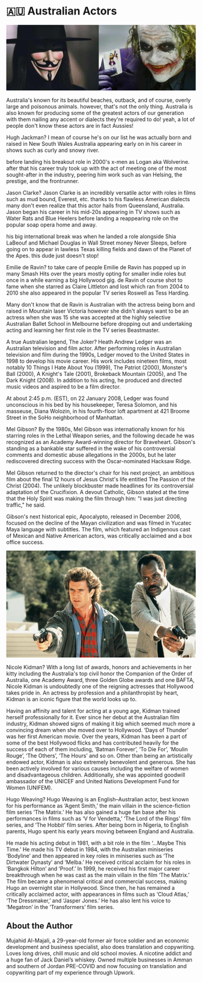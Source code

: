# 🇦🇺 Australian Actors

![image1](_static/images/australian-actors/image1.jpg)

Australia's known for its beautiful beaches, outback, and of course, overly
large and poisonous animals. however, that's not the only thing. Australia is
also known for producing some of the greatest actors of our generation with them
nailing any accent or dialects they're required to do! yeah, a lot of people
don't know these actors are in fact Aussies!

Hugh Jackman? I mean of course he's on our list he was actually born and raised
in New South Wales Australia appearing early on in his career in shows such as
curly and snowy river.

before landing his breakout role in 2000's x-men as Logan aka Wolverine. after
that his career truly took up with the act of meeting one of the most
sought-after in the industry, peering him work such as van Helsing, the
prestige, and the frontrunner.

Jason Clarke? Jason Clarke is an incredibly versatile actor with roles in films
such as mud bound, Everest, etc. thanks to his flawless American dialects many
don't even realize that this actor hails from Queensland, Australia. Jason began
his career in his mid-20s appearing in TV shows such as Water Rats and Blue
Heelers before landing a reappearing role on the popular soap opera home and
away.

his big international break was when he landed a role alongside Shia LaBeouf and
Michael Douglas in Wall Street money Never Sleeps, before going on to appear in
lawless Texas killing fields and dawn of the Planet of the Apes. this dude just
doesn't stop!

Emilie de Ravin? to take care of people Emilie de Ravin has popped up in many
Smash Hits over the years mostly opting for smaller indie roles but once in a
while earning a big Hollywood gig. de Ravin of course shot to fame when she
starred as Claire Littleton and lost which ran from 2004 to 2010 she also
appeared in the popular TV series Roswell as Tess Harding.

Many don't know that de Ravin is Australian with the actress being born and
raised in Mountain laser Victoria however she didn't always want to be an
actress when she was 15 she was accepted at the highly selective Australian
Ballet School in Melbourne before dropping out and undertaking acting and
learning her first role in the TV series Beastmaster.

A true Australian legend, The Joker? Heath Andrew Ledger was an Australian
television and film actor. After performing roles in Australian television and
film during the 1990s, Ledger moved to the United States in 1998 to develop his
movie career. His work includes nineteen films, most notably 10 Things I Hate
About You (1999), The Patriot (2000), Monster's Ball (2000), A Knight's Tale
(2001), Brokeback Mountain (2005), and The Dark Knight (2008). In addition to
his acting, he produced and directed music videos and aspired to be a film
director.

At about 2:45 p.m. (EST), on 22 January 2008, Ledger was found unconscious in
his bed by his housekeeper, Teresa Solomon, and his masseuse, Diana Wolozin, in
his fourth-floor loft apartment at 421 Broome Street in the SoHo neighborhood of
Manhattan.

Mel Gibson? By the 1980s, Mel Gibson was internationally known for his starring
roles in the Lethal Weapon series, and the following decade he was recognized as
an Academy Award-winning director for Braveheart. Gibson's standing as a
bankable star suffered in the wake of his controversial comments and domestic
abuse allegations in the 2000s, but he later rediscovered directing success with
the Oscar-nominated Hacksaw Ridge.

Mel Gibson returned to the director's chair for his next project, an ambitious
film about the final 12 hours of Jesus Christ's life entitled The Passion of the
Christ (2004). The unlikely blockbuster made headlines for its controversial
adaptation of the Crucifixion. A devout Catholic, Gibson stated at the time that
the Holy Spirit was making the film through him: "I was just directing traffic,"
he said.

Gibson's next historical epic, Apocalypto, released in December 2006, focused on
the decline of the Mayan civilization and was filmed in Yucatec Maya language
with subtitles. The film, which featured an Indigenous cast of Mexican and
Native American actors, was critically acclaimed and a box office success.

![Mel Gibson and Danny Glover](_static/images/australian-actors/mel-gibson-and-danny-glover.jpg)

Nicole Kidman? With a long list of awards, honors and achievements in her kitty
including the Australia's top civil honor the Companion of the Order of
Australia, one Academy Award, three Golden Globe awards and one BAFTA, Nicole
Kidman is undoubtedly one of the reigning actresses that Hollywood takes pride
in. An actress by profession and a philanthropist by heart, Kidman is an iconic
figure that the world looks up to.

Having an affinity and talent for acting at a young age, Kidman trained herself
professionally for it. Ever since her debut at the Australian film industry,
Kidman showed signs of making it big which seemed much more a convincing dream
when she moved over to Hollywood. ‘Days of Thunder’ was her first American
movie. Over the years, Kidman has been a part of some of the best Hollywood
flicks and has contributed heavily for the success of each of them including,
‘Batman Forever’, ‘To Die For’, ‘Moulin Rouge’, ‘The Others’, ‘The Hours’ and so
on. Other than being an artistically endowed actor, Kidman is also extremely
benevolent and generous. She has been actively involved for various causes
including the welfare of women and disadvantageous children. Additionally, she
was appointed goodwill ambassador of the UNICEF and United Nations Development
Fund for Women (UNIFEM).

Hugo Weaving? Hugo Weaving is an English–Australian actor, best known for his
performance as ‘Agent Smith,’ the main villain in the science-fiction film
series ‘The Matrix.’ He has also gained a huge fan base after his performances
in films such as ‘V for Vendetta,’ ‘The Lord of the Rings’ film series, and ‘The
Hobbit’ film series. After being born in Nigeria, to English parents, Hugo spent
his early years moving between England and Australia.

He made his acting debut in 1981, with a bit role in the film ‘…Maybe This
Time.’ He made his TV debut in 1984, with the Australian miniseries ‘Bodyline’
and then appeared in key roles in miniseries such as ‘The Dirtwater Dynasty’ and
‘Melba.’ He received critical acclaim for his roles in ‘Bangkok Hilton’ and
‘Proof.’ In 1999, he received his first major career breakthrough when he was
cast as the main villain in the film ‘The Matrix.’ The film became a phenomenal
critical and commercial success, making Hugo an overnight star in Hollywood.
Since then, he has remained a critically acclaimed actor, with appearances in
films such as ‘Cloud Atlas,’ ‘The Dressmaker,’ and ‘Jasper Jones.’ He has also
lent his voice to ‘Megatron’ in the ‘Transformers’ film series.

## About the Author

Mujahid Al-Majali, a 29-year-old former air force soldier and an economic
development and business specialist, also does translation and copywriting.
Loves long drives, chill music and old school movies. A nicotine addict and a
huge fan of Jack Daniel’s whiskey. Owned multiple businesses in Amman and
southern of Jordan PRE-COVID and now focusing on translation and copywriting
part of my experience through Upwork.
